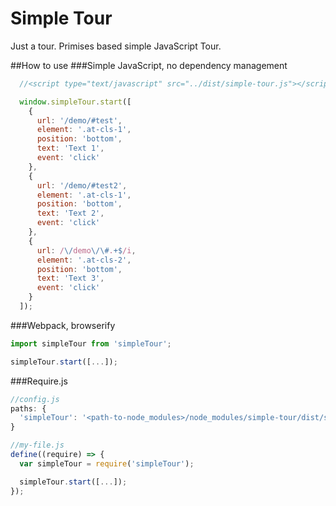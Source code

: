 # Simple Tour
Just a tour. Primises based simple JavaScript Tour.


##How to use
###Simple JavaScript, no dependency management

```js
  //<script type="text/javascript" src="../dist/simple-tour.js"></script>

  window.simpleTour.start([
    {
      url: '/demo/#test',
      element: '.at-cls-1',
      position: 'bottom',
      text: 'Text 1',
      event: 'click'
    },
    {
      url: '/demo/#test2',
      element: '.at-cls-1',
      position: 'bottom',
      text: 'Text 2',
      event: 'click'
    },
    {
      url: /\/demo\/\#.+$/i,
      element: '.at-cls-2',
      position: 'bottom',
      text: 'Text 3',
      event: 'click'
    }
  ]);
```


###Webpack, browserify
```js
import simpleTour from 'simpleTour';

simpleTour.start([...]);
```


###Require.js
```js
//config.js
paths: {
  'simpleTour': '<path-to-node_modules>/node_modules/simple-tour/dist/simple-tour'
}

//my-file.js
define((require) => {
  var simpleTour = require('simpleTour');

  simpleTour.start([...]);
});
```